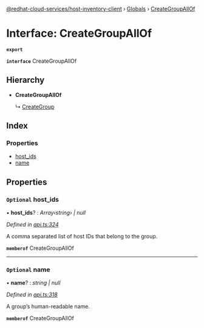 [@redhat-cloud-services/host-inventory-client](../README.md) › [Globals](../globals.md) › [CreateGroupAllOf](creategroupallof.md)

# Interface: CreateGroupAllOf

**`export`** 

**`interface`** CreateGroupAllOf

## Hierarchy

* **CreateGroupAllOf**

  ↳ [CreateGroup](creategroup.md)

## Index

### Properties

* [host_ids](creategroupallof.md#optional-host_ids)
* [name](creategroupallof.md#optional-name)

## Properties

### `Optional` host_ids

• **host_ids**? : *Array‹string› | null*

*Defined in [api.ts:324](https://github.com/RedHatInsights/javascript-clients/blob/master/packages/host-inventory/api.ts#L324)*

A comma separated list of host IDs that belong to the group.

**`memberof`** CreateGroupAllOf

___

### `Optional` name

• **name**? : *string | null*

*Defined in [api.ts:318](https://github.com/RedHatInsights/javascript-clients/blob/master/packages/host-inventory/api.ts#L318)*

A group’s human-readable name.

**`memberof`** CreateGroupAllOf
